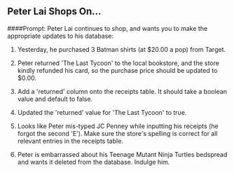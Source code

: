 ## Peter Lai Shops On...

####Prompt:
Peter Lai continues to shop, and wants you to make the appropriate updates to his database:

1. Yesterday, he purchased 3 Batman shirts (at $20.00 a pop) from Target.

2. Peter returned 'The Last Tycoon' to the local bookstore, and the store kindly refunded his card, so the purchase price should be updated to $0.00.

3. Add a 'returned' column onto the receipts table. It should take a boolean value and default to false.
4. Updated the 'returned' value for 'The Last Tycoon' to true.

5. Looks like Peter mis-typed JC Penney while inputting his receipts (he forgot the second 'E'). Make sure the store's spelling is correct for all relevant entries in the receipts table.

6. Peter is embarrassed about his Teenage Mutant Ninja Turtles bedspread and wants it deleted from the database. Indulge him.


